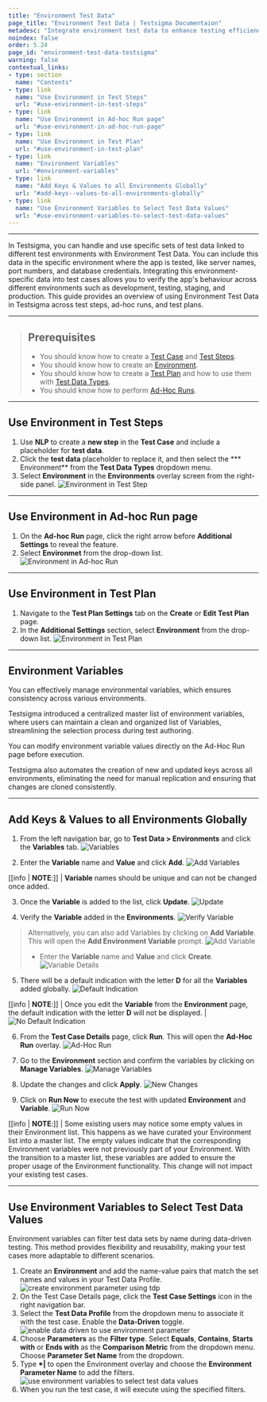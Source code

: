 ```yaml
---
title: "Environment Test Data"
page_title: "Environment Test Data | Testsigma Documentaion"
metadesc: "Integrate environment test data to enhance testing efficiency in Testsigma. Optimise specific environment for test steps, ad-hoc runs, and test plans."
noindex: false
order: 5.24
page_id: "environment-test-data-testsigma"
warning: false
contextual_links:
- type: section
  name: "Contents"
- type: link
  name: "Use Environment in Test Steps"
  url: "#use-environment-in-test-steps"
- type: link
  name: "Use Environment in Ad-hoc Run page"
  url: "#use-environment-in-ad-hoc-run-page"
- type: link
  name: "Use Environment in Test Plan"
  url: "#use-environment-in-test-plan"
- type: link
  name: "Environment Variables"
  url: "#environment-variables"
- type: link
  name: "Add Keys & Values to all Environments Globally"
  url: "#add-keys--values-to-all-environments-globally"
- type: link
  name: "Use Environment Variables to Select Test Data Values"
  url: "#use-environment-variables-to-select-test-data-values"
---
```


---

In Testsigma, you can handle and use specific sets of test data linked to different test environments with Environment Test Data. You can include this data in the specific environment where the app is tested, like server names, port numbers, and database credentials. Integrating this environment-specific data into test cases allows you to verify the app's behaviour across different environments such as development, testing, staging, and production. This guide provides an overview of using Environment Test Data in Testsigma across test steps, ad-hoc runs, and test plans.

---

> ## **Prerequisites**
> 
> - You should know how to create a [Test Case](https://testsigma.com/docs/test-cases/manage/add-edit-delete/#creating-a-test-case) and [Test Steps](https://testsigma.com/docs/test-cases/step-types/natural-language/). 
> - You should know how to create an [Environment](https://testsigma.com/docs/test-data/create-environment-data/).
> - You should know how to create a [Test Plan](https://testsigma.com/docs/runs/test-plan-executions/#steps-to-create-and-execute-test-plan) and how to use them with [Test Data Types](https://testsigma.com/docs/test-data/types/overview/).
> - You should know how to perform [Ad-Hoc Runs](https://testsigma.com/docs/runs/adhoc-runs/#steps-to-perform-ad-hoc-runs-for-a-test-case).

---

## **Use Environment in Test Steps**

1. Use **NLP** to create a **new step** in the **Test Case** and include a placeholder for **test data**.
2. Click the **test data** placeholder to replace it, and then select the *** Environment** from the **Test Data Types** dropdown menu.
3. Select **Environment** in the **Environments** overlay screen from the right-side panel. ![Environment in Test Step](https://s3.amazonaws.com/static-docs.testsigma.com/new_images/projects/applications/teststeps_environment.gif)

---

## **Use Environment in Ad-hoc Run page**

1. On the **Ad-hoc Run** page, click the right arrow before **Additional Settings** to reveal the feature.
2. Select **Environmet** from the drop-down list. ![Environment in Ad-hoc Run](https://s3.amazonaws.com/static-docs.testsigma.com/new_images/projects/applications/adhoc_run_environment.png)

---

## **Use Environment in Test Plan**

1. Navigate to the **Test Plan Settings** tab on the **Create** or **Edit Test Plan** page.
2. In the **Additional Settings** section, select **Environment** from the drop-down list. ![Environment in Test Plan](https://s3.amazonaws.com/static-docs.testsigma.com/new_images/projects/applications/testplan_environment.png)


---


## **Environment Variables**

You can effectively manage environmental variables, which ensures consistency across various environments.

Testsigma introduced a centralized master list of environment variables, where users can maintain a clean and organized list of Variables, streamlining the selection process during test authoring.

You can modify environment variable values directly on the Ad-Hoc Run page before execution. 

Testsigma also automates the creation of new and updated keys across all environments, eliminating the need for manual replication and ensuring that changes are cloned consistently. 

---

## **Add Keys & Values to all Environments Globally**

1. From the left navigation bar, go to **Test Data > Environments** and click the **Variables** tab.
   ![Variables](https://s3.amazonaws.com/static-docs.testsigma.com/new_images/projects/applications/VariablesTab.png)

2. Enter the **Variable** name and **Value** and click **Add**. 
   ![Add Variables](https://s3.amazonaws.com/static-docs.testsigma.com/new_images/projects/applications/Variable_and_Value.png)

[[info | **NOTE**:]]
| **Variable** names should be unique and can not be changed once added. 

3. Once the **Variable** is added to the list, click **Update**. 
   ![Update](https://s3.amazonaws.com/static-docs.testsigma.com/new_images/projects/applications/UpdateVariable.png)

4. Verify the **Variable** added in the **Environments**. 
   ![Verify Variable](https://s3.amazonaws.com/static-docs.testsigma.com/new_images/projects/applications/VerifyVariable.png)

> Alternatively, you can also add Variables by clicking on **Add Variable**. This will open the **Add Environment Variable** prompt. 
> ![Add Variable](https://s3.amazonaws.com/static-docs.testsigma.com/new_images/projects/applications/AddVariable.png)
> 
> - Enter the **Variable** name and **Value** and click **Create**.
>   ![Variable Details](https://s3.amazonaws.com/static-docs.testsigma.com/new_images/projects/applications/AddVariablePrompt.png)

5. There will be a default indication with the letter **D** for all the **Variables** added globally. 
   ![Default Indication](https://s3.amazonaws.com/static-docs.testsigma.com/new_images/projects/applications/DafaultVariableIndication.png)

[[info | **NOTE**:]]
| Once you edit the **Variable** from the **Environment** page, the default indication with the letter **D** will not be displayed.
| ![No Default Indication](https://s3.amazonaws.com/static-docs.testsigma.com/new_images/projects/applications/NoIndicationMark.png)

6. From the **Test Case Details** page, click **Run**. This will open the **Ad-Hoc Run** overlay. 
   ![Ad-Hoc Run](https://s3.amazonaws.com/static-docs.testsigma.com/new_images/projects/applications/VariableAdHoc_Run.png)

7. Go to the **Environment** section and confirm the variables by clicking on **Manage Variables**.
   ![Manage Variables](https://s3.amazonaws.com/static-docs.testsigma.com/new_images/projects/applications/ManageVariables.png)

8. Update the changes and click **Apply**. 
   ![New Changes](https://s3.amazonaws.com/static-docs.testsigma.com/new_images/projects/applications/UpdateVariableandApply.png)

9. Click on **Run Now** to execute the test with updated **Environment** and **Variable**. 
   ![Run Now](https://s3.amazonaws.com/static-docs.testsigma.com/new_images/projects/applications/RunNowwithNewVariables.png)

[[info | **NOTE**:]]
| Some existing users may notice some empty values in their Environment list. This happens as we have curated your Environment list into a master list. The empty values indicate that the corresponding Environment variables were not previously part of your Environment. With the transition to a master list, these variables are added to ensure the proper usage of the Environment functionality. This change will not impact your existing test cases.

---

## **Use Environment Variables to Select Test Data Values**

Environment variables can filter test data sets by name during data-driven testing. This method provides flexibility and reusability, making your test cases more adaptable to different scenarios.

1. Create an **Environment** and add the name-value pairs that match the set names and values in your Test Data Profile. ![create environment parameter using tdp](https://s3.amazonaws.com/static-docs.testsigma.com/new_images/projects/applications/create_environment_using_tdp.gif)
2. On the Test Case Details page, click the **Test Case Settings** icon in the right navigation bar.
3. Select the **Test Data Profile** from the dropdown menu to associate it with the test case. Enable the **Data-Driven** toggle. ![enable data driven to use environment parameter](https://s3.amazonaws.com/static-docs.testsigma.com/new_images/projects/applications/enable_data_driven_env.gif)
4. Choose **Parameters** as the **Filter type**. Select **Equals**, **Contains**, **Starts with** or **Ends with** as the **Comparison Metric** from the dropdown menu. Choose **Parameter Set Name** from the dropdown.
5. Type <strong>*|</strong> to open the Environment overlay and choose the **Environment Parameter Name** to add the filters. ![use environment variables to select test data values](https://s3.amazonaws.com/static-docs.testsigma.com/new_images/projects/applications/use_environment_choose_test_data_values.gif)
6. When you run the test case, it will execute using the specified filters. 


